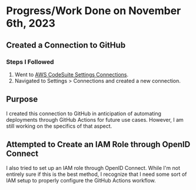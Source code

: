 # Progress/Work Done on November 6th, 2023

## Created a Connection to GitHub

### Steps I Followed

1. Went to [AWS CodeSuite Settings Connections](https://console.aws.amazon.com/codesuite/settings/connections).
2. Navigated to Settings > Connections and created a new connection.

## Purpose

I created this connection to GitHub in anticipation of automating deployments through GitHub Actions for future use cases. However, I am still working on the specifics of that aspect.

## Attempted to Create an IAM Role through OpenID Connect

I also tried to set up an IAM role through OpenID Connect. While I'm not entirely sure if this is the best method, I recognize that I need some sort of IAM setup to properly configure the GitHub Actions workflow.
